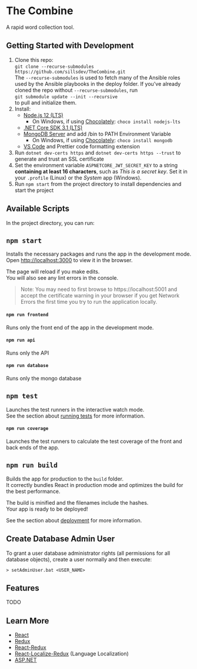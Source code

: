 # The Combine

A rapid word collection tool.

## Getting Started with Development

1. Clone this repo:<br>
   `git clone --recurse-submodules https://github.com/sillsdev/TheCombine.git`<br>
   The `--recurse-submodules` is used to fetch many of the Ansible roles used by the Ansible playbooks in the deploy folder. If you've already cloned the repo without `--recurse-submodules`, run<br>
   `git submodule update --init --recursive`<br>
   to pull and initialize them.
2. Install:
   - [Node.js 12 (LTS)](https://nodejs.org/en/)
     - On Windows, if using [Chocolately][chocolately]: `choco install nodejs-lts`
   - [.NET Core SDK 3.1 (LTS)](https://dotnet.microsoft.com/download/dotnet-core/3.1)
   - [MongoDB Server](https://www.mongodb.com/download-center/community) and add /bin to PATH Environment Variable
     - On Windows, if using [Chocolately][chocolately]: `choco install mongodb`
   - [VS Code](https://code.visualstudio.com/download) and Prettier code formatting extension
3. Run `dotnet dev-certs https` and `dotnet dev-certs https --trust` to generate and trust an SSL certificate
4. Set the environment variable `ASPNETCORE_JWT_SECRET_KEY` to a string **containing at least 16 characters**, such as *This is a secret key*. Set it in your `.profile` (Linux) or the *System* app (Windows).
5. Run `npm start` from the project directory to install dependencies and start the project

[chocolately]: https://chocolatey.org/

## Available Scripts

In the project directory, you can run:

## `npm start`

Installs the necessary packages and runs the app in the development mode.<br>
Open [http://localhost:3000](http://localhost:3000) to view it in the browser.

The page will reload if you make edits.<br>
You will also see any lint errors in the console.

> Note: You may need to first browse to https://localhost:5001 and accept the certificate warning in your
  browser if you get Network Errors the first time you try to run the application locally.

#### `npm run frontend`

Runs only the front end of the app in the development mode.

#### `npm run api`

Runs only the API

#### `npm run database`

Runs only the mongo database

## `npm test`

Launches the test runners in the interactive watch mode.<br>
See the section about [running tests](https://facebook.github.io/create-react-app/docs/running-tests) for more information.

#### `npm run coverage`

Launches the test runners to calculate the test coverage of the front and back ends of the app.

## `npm run build`

Builds the app for production to the `build` folder.<br>
It correctly bundles React in production mode and optimizes the build for the best performance.

The build is minified and the filenames include the hashes.<br>
Your app is ready to be deployed!

See the section about [deployment](https://facebook.github.io/create-react-app/docs/deployment) for more information.

## Create Database Admin User

To grant a user database administrator rights (all permissions for all database objects), create a user normally and then
execute:

```batch
> setAdminUser.bat <USER_NAME>
```

## Features

TODO

## Learn More

- [React](https://reactjs.org/)
- [Redux](https://redux.js.org/)
- [React-Redux](https://redux.js.org/basics/usage-with-react)
- [React-Localize-Redux](https://ryandrewjohnson.github.io/react-localize-redux/) (Language Localization)
- [ASP.NET](https://docs.microsoft.com/en-us/aspnet/core/getting-started/?view=aspnetcore-2.2)
